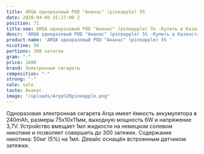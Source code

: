 ```yaml
---
title: ARQA одноразовый POD "Ананас" (pineapple) 5%
date: 2020-04-08 15:27:00 Z
position: 71
title-seo: ARQA одноразовый POD "Ананас" (pineapple) 5% -Купить в Казахстане
descr: 'ARQA одноразовый POD "Ананас" (pineapple) 5% -Купить в Казахстане '
product-name: 'ARQA одноразовый POD "Ананас" (pineapple) 5% '
nicotine: 50
portions: 300 затягов
gram: "-"
price: 1600
brand: Электронные сигареты
composition: "-"
strong: "-"
sale: sale
taste: Ананас
image: "/uploads/Arqa%20pineapple.png"
---
```


Одноразовая электронная сигарета Arqa имеет ёмкость аккумулятора в 240mAh, размеры 75х10х11мм, выходную мощность 6W и напряжение 3,7V. Устройство вмещает 1мл жидкости на немецком солевом никотине и позволяет совершить до 300 затяжек. Содержание никотина: 50мг (5%) на 1мл. Девайс оснащён встроенным датчиком затяжки.